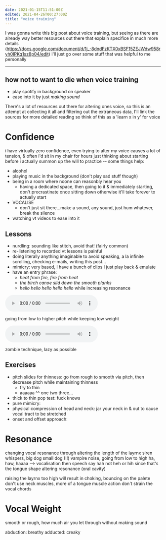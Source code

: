 ```yaml
---
date: 2021-01-15T11:51:00Z
edited: 2021-04-26T00:27:00Z
title: "voice training"
---
```


I was gonna write this big post about voice training, but seeing as there are
already way better resources out there that explain specifice in much more
details
(<https://docs.google.com/document/d/1j_-8dndFzKTX0xBSF15ZEJWdw958ryh0IPKq1sz8p04/edit>)
I'll just go over some stuff that was helpful to me personally

---

## how not to want to die when voice training

- play spotify in background on speaker
- ease into it by just _making sound_

There's a lot of resources out there for altering ones voice, so this is an
attempt at collecting it all and filtering out the extraneous data, I'll link
the sources for more detailed reading so think of this as a 'learn x in y' for
voice

# Confidence

i have virtually zero confidence, even trying to alter my voice causes a lot of
tension, & often i'd sit in my chair for hours just thinking about starting
before i actually summon up the will to practice -- some things help:

- alcohol
- playing music in the background (don't play sad stuff though)
- being in a room where noone can reasonbly hear you
  - having a dedicated space, then going to it & immediately starting, don't
    procrastinate once sitting down otherwise it'll take forever to actually
    start
- VOCALISE
  - don't just sit there...make a sound, any sound, just hum whatever, break the
    silence
- watching vt videos to ease into it

## Lessons

- nurdling: sounding like stitch, avoid that! (fairly common)
- re-listening to recorded vt lessons is painful
- doing literally anything imaginable to avoid speaking, a la infinite
  scrolling, checking e-mails, writing this post...
- mimicry: very based, I have a bunch of clips I just play back & emulate
- have an entry phrase:
  - _heat from fire, fire from heat_
  - _the birch canoe slid down the smooth planks_
  - _hello hello hello hello hello_ while increasing resonance

<audio src="https://ftp.cass.si/n9s4=gdg9.mp4" controls></audio>

going from low to higher pitch while keeping low weight

<audio src="https://ftp.cass.si/y4n8.5in4.mp4" controls></audio>

zombie technique, lazy as possible

## Exercises

- pitch slides for thinness: go from rough to smooth via pitch, then decrease
  pitch while maintaining thinness
  - fry to thin
  - aaaaaa ^^ one two three...
- thick to thin pop test: fuck knows
- pure mimicry:
- physical compression of head and neck: jar your neck in & out to cause vocal
  tract to be stretched
- onset and offset approach:

# Resonance

changing vocal resonance through altering the length of the layrnx siren
whispers, big dog small dog (!!) vampire noise, going from low to high ha, haw,
haaaa --> vocalisation then speech say hah not heh or hih since that's the
tongue shape altering resonance (oral cavity)

raising the layrnx too high will result in choking, bouncing on the palete don't
use neck muscles, more of a tongue muscle action don't strain the vocal chords

# Vocal Weight

smooth or rough, how much air you let through without making sound

abduction: breathy adducted: creaky
